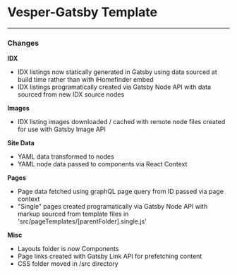 # Vesper-Gatsby Template
---

### Changes

**IDX**
- IDX listings now statically generated in Gatsby using data sourced at build time rather than with iHomefinder embed
- IDX listings programatically created via Gatsby Node API with data sourced from new IDX source nodes

**Images**
- IDX listing images downloaded / cached with remote node files created for use with Gatsby Image API

**Site Data**
- YAML data transformed to nodes
- YAML node data passed to components via React Context

**Pages**
- Page data fetched using graphQL page query from ID passed via page context
- "Single" pages created programatically via Gatsby Node API with markup sourced from template files in 'src/pageTemplates/[parentFolder].single.js'

**Misc**
- Layouts folder is now Components
- Page links created with Gatsby Link API for prefetching content
- CSS folder moved in /src directory
